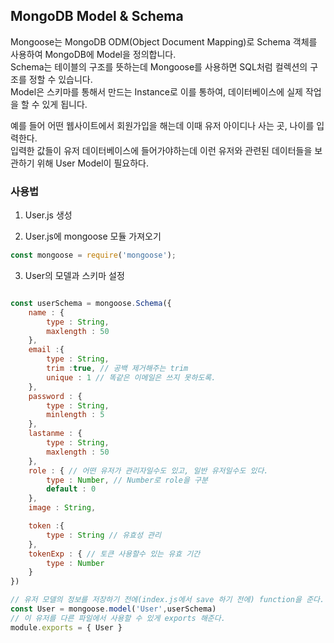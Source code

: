## MongoDB Model & Schema

Mongoose는 MongoDB ODM(Object Document Mapping)로 Schema 객체를 사용하여 MongoDB에 Model을 정의합니다. <br>
Schema는 테이블의 구조를 뜻하는데 Mongoose를 사용하면 SQL처럼 컬렉션의 구조를 정할 수 있습니다. <br>
Model은 스키마를 통해서 만드는 Instance로 이를 통하여, 데이터베이스에 실제 작업을 할 수 있게 됩니다. <br>

예를 들어 어떤 웹사이트에서 회원가입을 해는데 이때 유저 아이디나 사는 곳, 나이를 입력한다. <br>
입력한 값들이 유저 데이터베이스에 들어가야하는데 이런 유저와 관련된 데이터들을 보관하기 위해 User Model이 필요하다.

### 사용법

1. User.js 생성

2. User.js에 mongoose 모듈 가져오기
```js
const mongoose = require('mongoose');
```

3. User의 모델과 스키마 설정
```js

const userSchema = mongoose.Schema({
    name : {
        type : String,
        maxlength : 50
    },
    email :{
        type : String,
        trim :true, // 공백 제거해주는 trim
        unique : 1 // 똑같은 이메일은 쓰지 못하도록.
    },
    password : {
        type : String,
        minlength : 5
    },
    lastanme : {
        type : String,
        maxlength : 50
    },
    role : { // 어떤 유저가 관리자일수도 있고, 일반 유저일수도 있다.
        type : Number, // Number로 role을 구분
        default : 0
    },
    image : String,

    token :{
        type : String // 유효성 관리
    },
    tokenExp : { // 토큰 사용할수 있는 유효 기간
        type : Number
    }
})

// 유저 모델의 정보를 저장하기 전에(index.js에서 save 하기 전에) function을 준다.
const User = mongoose.model('User',userSchema)
// 이 유저를 다른 파일에서 사용할 수 있게 exports 해준다.
module.exports = { User }


```
